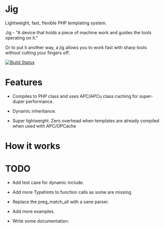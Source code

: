Jig
===

Lightweight, fast, flexible PHP templating system.

Jig - "A device that holds a piece of machine work and guides the tools operating on it."

Or to put it another way, a jig allows you to work fast with sharp tools without cutting your fingers off.


[![Build Status](https://travis-ci.org/Danack/Jig.png)](https://travis-ci.org/Danack/Jig)


Features 
========

* Compiles to PHP class and uses APC/APCu class caching for super-duper performance.

* Dynamic inheritance.

* Super lightweight. Zero overhead when templates are already compiled when used with APC/OPCache



How it works
============




TODO
====

* Add test case for dynamic include.

* Add more Typehints to function calls as some are missing.

* Replace the preg_match_all with a sane parser.

* Add more examples.

* Write some documentation.
